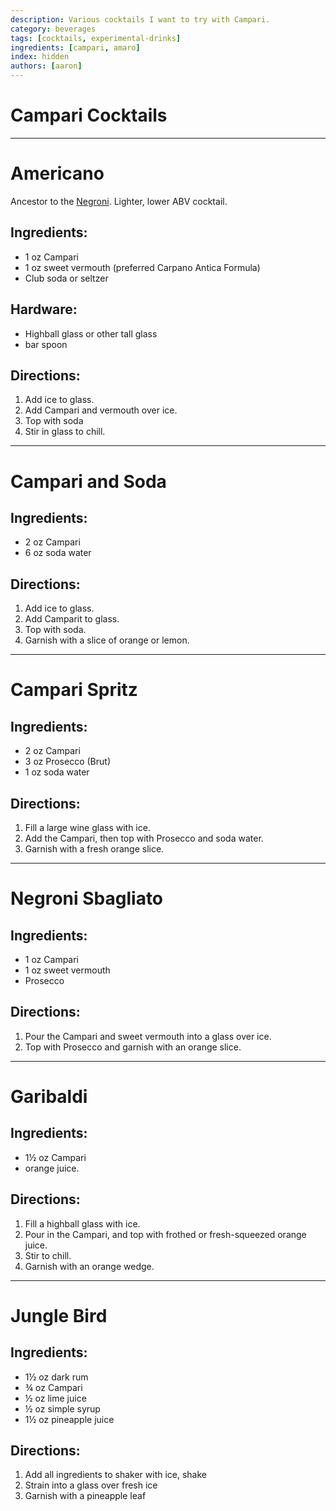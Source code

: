 ```yaml
---
description: Various cocktails I want to try with Campari.
category: beverages
tags: [cocktails, experimental-drinks]
ingredients: [campari, amaro]
index: hidden
authors: [aaron]
---
```


# Campari Cocktails

* * *

# Americano

Ancestor to the [Negroni](./Negroni.html). Lighter, lower ABV cocktail.

## Ingredients:

- 1 oz Campari
- 1 oz sweet vermouth (preferred Carpano Antica Formula)
- Club soda or seltzer

## Hardware:

- Highball glass or other tall glass
- bar spoon

## Directions:

1. Add ice to glass.
2. Add Campari and vermouth over ice.
3. Top with soda
4. Stir in glass to chill. 

* * *

# Campari and Soda

## Ingredients: 

- 2 oz Campari
- 6 oz soda water

## Directions:

1. Add ice to glass.
2. Add Camparit to glass. 
3. Top with soda.
4. Garnish with a slice of orange or lemon. 

* * *

# Campari Spritz

## Ingredients: 

- 2 oz Campari
- 3 oz Prosecco (Brut)
- 1 oz soda water

## Directions:

1. Fill a large wine glass with ice. 
2. Add the Campari, then top with Prosecco and soda water. 
3. Garnish with a fresh orange slice. 

* * *

# Negroni Sbagliato

## Ingredients: 

- 1 oz Campari
- 1 oz sweet vermouth 
- Prosecco

## Directions:

1. Pour the Campari and sweet vermouth into a glass over ice. 
2. Top with Prosecco and garnish with an orange slice. 

* * *

# Garibaldi

## Ingredients: 

- 1½ oz Campari
- orange juice.

## Directions:

1. Fill a highball glass with ice. 
2. Pour in the Campari, and top with frothed or fresh-squeezed orange juice. 
3. Stir to chill.
4. Garnish with an orange wedge. 

* * *

# Jungle Bird

## Ingredients: 

- 1½ oz dark rum 
- ¾ oz Campari
- ½ oz lime juice
- ½ oz simple syrup
- 1½ oz pineapple juice

## Directions:

1. Add all ingredients to shaker with ice, shake
2. Strain into a glass over fresh ice
3. Garnish with a pineapple leaf
